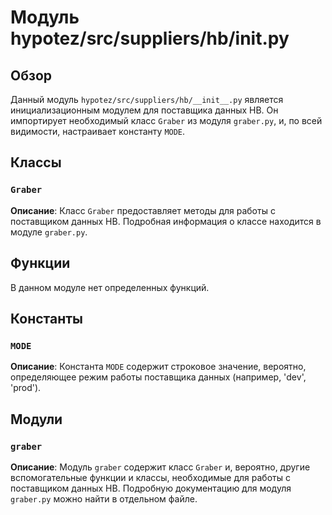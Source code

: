 # Модуль hypotez/src/suppliers/hb/__init__.py

## Обзор

Данный модуль `hypotez/src/suppliers/hb/__init__.py` является инициализационным модулем для поставщика данных HB.  Он импортирует необходимый класс `Graber` из модуля `graber.py`, и, по всей видимости, настраивает константу `MODE`.


## Классы

### `Graber`

**Описание**: Класс `Graber` предоставляет методы для работы с поставщиком данных HB.  Подробная информация о классе находится в модуле `graber.py`.


## Функции

В данном модуле нет определенных функций.


## Константы

### `MODE`

**Описание**: Константа `MODE` содержит строковое значение, вероятно, определяющее режим работы поставщика данных (например, 'dev', 'prod').


## Модули

### `graber`

**Описание**: Модуль `graber` содержит класс `Graber` и, вероятно, другие вспомогательные функции и классы, необходимые для работы с поставщиком данных HB. Подробную документацию для модуля `graber.py` можно найти в отдельном файле.